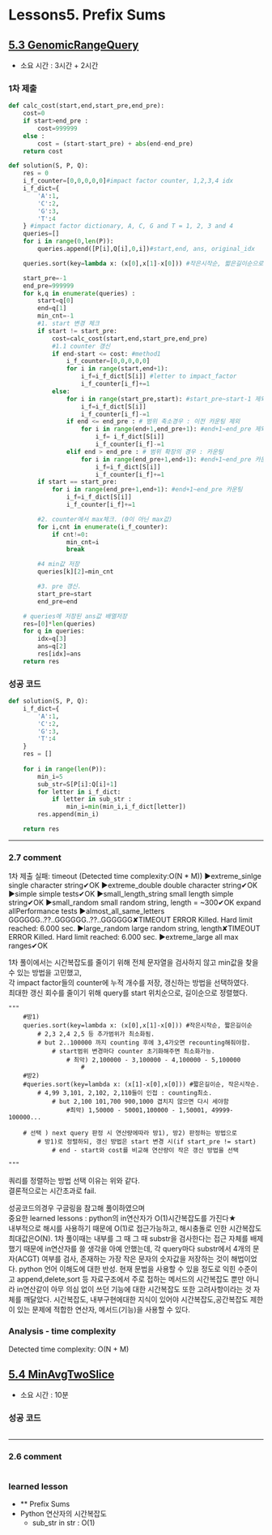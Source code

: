 
# Lessons5. Prefix Sums
## [5.3 GenomicRangeQuery](https://app.codility.com/programmers/lessons/5-prefix_sums/genomic_range_query/)
* 소요 시간 : 3시간 + 2시간
### 1차 제출
```python
def calc_cost(start,end,start_pre,end_pre):
    cost=0
    if start>end_pre :
        cost=999999
    else : 
        cost = (start-start_pre) + abs(end-end_pre)
    return cost

def solution(S, P, Q):
    res = 0 
    i_f_counter=[0,0,0,0,0]#impact factor counter, 1,2,3,4 idx
    i_f_dict={
        'A':1,
        'C':2,
        'G':3,
        'T':4
    } #impact factor dictionary, A, C, G and T = 1, 2, 3 and 4
    queries=[]
    for i in range(0,len(P)):
        queries.append([P[i],Q[i],0,i])#start,end, ans, original_idx

    queries.sort(key=lambda x: (x[0],x[1]-x[0])) #작은시작순, 짧은길이순으로 정렬

    start_pre=-1
    end_pre=999999
    for k,q in enumerate(queries) :
        start=q[0]
        end=q[1]
        min_cnt=-1
        #1. start 변경 체크
        if start != start_pre:
            cost=calc_cost(start,end,start_pre,end_pre)
            #1.1 counter 갱신
            if end-start <= cost: #method1
                i_f_counter=[0,0,0,0,0]
                for i in range(start,end+1):
                    i_f=i_f_dict[S[i]] #letter to impact_factor
                    i_f_counter[i_f]+=1
            else:
                for i in range(start_pre,start): #start_pre~start-1 제외
                    i_f=i_f_dict[S[i]]
                    i_f_counter[i_f]-=1
                if end <= end_pre : # 범위 축소경우 : 이전 카운팅 제외
                    for i in range(end+1,end_pre+1): #end+1~end_pre 제외
                        i_f= i_f_dict[S[i]]
                        i_f_counter[i_f]-=1
                elif end > end_pre : # 범위 확장의 경우 : 카운팅
                    for i in range(end_pre+1,end+1): #end+1~end_pre 카운팅
                        i_f=i_f_dict[S[i]]
                        i_f_counter[i_f]+=1
        if start == start_pre:
            for i in range(end_pre+1,end+1): #end+1~end_pre 카운팅
                i_f=i_f_dict[S[i]]
                i_f_counter[i_f]+=1

        #2. counter에서 max체크. (0이 아닌 max값) 
        for i,cnt in enumerate(i_f_counter):
            if cnt!=0:
                min_cnt=i
                break

        #4 min값 저장
        queries[k][2]=min_cnt

        #3. pre 갱신.
        start_pre=start
        end_pre=end

    # queries에 저장된 ans값 배열저장
    res=[0]*len(queries)
    for q in queries:
        idx=q[3]
        ans=q[2]
        res[idx]=ans
    return res
```

### 성공 코드
```python
def solution(S, P, Q):
    i_f_dict={
        'A':1,
        'C':2,
        'G':3,
        'T':4
    }
    res = []
    
    for i in range(len(P)):
        min_i=5
        sub_str=S[P[i]:Q[i]+1]
        for letter in i_f_dict:
            if letter in sub_str :
                min_i=min(min_i,i_f_dict[letter])
        res.append(min_i)

    return res
```
--------------------------------------------------------------------
### 2.7 comment    

1차 제출 실패: timeout
(Detected time complexity:O(N * M))
▶extreme_sinlge
single character string✔OK
▶extreme_double
double character string✔OK
▶simple
simple tests✔OK
▶small_length_string
small length simple string✔OK
▶small_random
small random string, length = ~300✔OK
expand allPerformance tests
▶almost_all_same_letters
GGGGGG..??..GGGGGG..??..GGGGGG✘TIMEOUT ERROR
Killed. Hard limit reached: 6.000 sec.
▶large_random
large random string, length✘TIMEOUT ERROR
Killed. Hard limit reached: 6.000 sec.
▶extreme_large
all max ranges✔OK

1차 풀이에서는 시간복잡도를 줄이기 위해 전체 문자열을 검사하지 않고 min값을 찾을 수 있는 방법을 고민했고,    
각 impact factor들의 counter에 누적 개수를 저장, 갱신하는 방법을 선택하였다.    
최대한 갱신 회수를 줄이기 위해 query를 start 위치순으로, 길이순으로 정렬했다.    
```
"""
    #방1)
    queries.sort(key=lambda x: (x[0],x[1]-x[0])) #작은시작순, 짧은길이순
        # 2,3 2,4 2,5 등 추가범위가 최소화됨.
        # but 2..100000 까지 counting 후에 3,4가오면 recounting해줘야함.
            # start범위 변경마다 counter 초기화해주면 최소화가능.
                # 최악) 2,100000 - 3,100000 - 4,100000 - 5,100000 
                    #  
    #방2)
    #queries.sort(key=lambda x: (x[1]-x[0],x[0])) #짧은길이순, 작은시작순.
        # 4,99 3,101, 2,102, 2,110들이 인접 : counting최소.
            # but 2,100 101,700 900,1000 겹치지 않으면 다시 세야함
                #최악) 1,50000 - 50001,100000 - 1,50001, 49999-100000...
 
    # 선택 ) next query 판정 시 연산량에따라 방1), 방2) 판정하는 방법으로
        # 방1)로 정렬하되, 갱신 방법은 start 변경 시(if start_pre != start)
            # end - start와 cost를 비교해 연산량이 작은 갱신 방법을 선택

"""
```
쿼리를 정렬하는 방법 선택 이유는 위와 같다.    
결론적으로는 시간초과로 fail.    

성공코드의경우 구글링을 참고해 풀이하였으며    
중요한 learned lessons : python의 in연산자가 O(1)시간복잡도를 가진다★     
내부적으로 해시를 사용하기 때문에 O(1)로 접근가능하고, 해시충돌로 인한 시간복잡도 최대값은O(N).
1차 풀이때는 내부를 그 때 그 때 substr을 검사한다는 접근 자체를 배제했기 때문에 in연산자를 쓸 생각을 아예 안했는데,
각 query마다 substr에서 4개의 문자(ACGT) 여부를 검사, 존재하는 가장 작은 문자의 숫자값을 저장하는 것이 해법이었다.
python 언어 이해도에 대한 반성.
현재 문법을 사용할 수 있을 정도로 익힌 수준이고
append,delete,sort 등 자료구조에서 주로 접하는 메서드의 시간복잡도 뿐만 아니라 in연산같이 아무 의심 없이 쓰던 기능에 대한 시간복잡도 또한 고려사항이라는 것 자체를 깨달았다. 
시간복잡도, 내부구현에대한 지식이 있어야 시간복잡도,공간복잡도 제한이 있는 문제에 적합한 연산자, 메서드(기능)을 사용할 수 있다.

### Analysis - time complexity

>
  Detected time complexity:
 O(N + M)


## [5.4 MinAvgTwoSlice](https://app.codility.com/programmers/lessons/5-prefix_sums/min_avg_two_slice/)
* 소요 시간 : 10분
### 성공 코드
```python
```
--------------------------------------------------------------------
### 2.6 comment    


#
 ### learned lesson
 
* ** Prefix Sums
* Python 연산자의 시간복잡도
  - sub_str in str : O(1)

#
 
 
